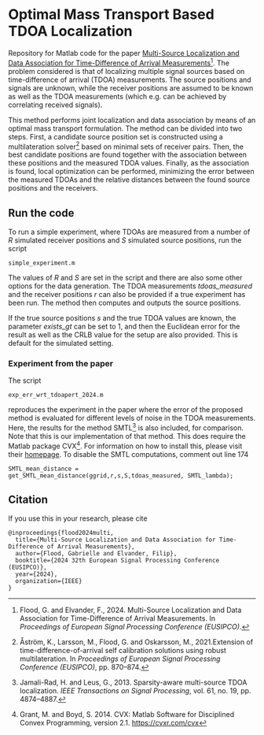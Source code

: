 # Optimal Mass Transport Based TDOA Localization
Repository for Matlab code for the paper [Multi-Source Localization and Data Association for Time-Difference of Arrival Measurements](https://arxiv.org/abs/2403.10329)[^1]. The problem considered is that of localizing multiple signal sources based on time-difference of arrival (TDOA) measurements. The source positions and signals are unknown, while the receiver positions are assumed to be known as well as the TDOA measurements (which e.g. can be achieved by correlating received signals).

This method performs joint localization and data association by means of an optimal mass transport formulation. The method can be divided into two steps. First, a candidate source position set is constructed using a multilateration solver[^2] based on minimal sets of receiver pairs. Then, the best candidate positions are found together with the association between these positions and the measured TDOA values. Finally, as the association is found, local optimization can be performed, minimizing the error between the measured TDOAs and the relative distances between the found source positions and the receivers.

## Run the code
To run a simple experiment, where TDOAs are measured from a number of *R* simulated receiver positions and *S* simulated source positions, run the script 
```
simple_experiment.m
```
The values of *R* and *S* are set in the script and there are also some other options for the data generation. The TDOA measurements *tdoas_measured* and the receiver positions *r* can also be provided if a true experiment has been run. The method then computes and outputs the source positions.

If the true source positions *s* and the true TDOA values are known, the parameter *exists_gt* can be set to 1, and then the Euclidean error for the result as well as the CRLB value for the setup are also provided. This is default for the simulated setting.

### Experiment from the paper
The script
```
exp_err_wrt_tdoapert_2024.m
```
reproduces the experiment in the paper where the error of the proposed method is evaluated for different levels of noise in the TDOA measurements. Here, the results for the method SMTL[^3] is also included, for comparison. Note that this is our implementation of that method. This does require the Matlab package CVX[^4]. For information on how to install this, please visit their [homepage](https://cvxr.com/cvx). To disable the SMTL computations, comment out line 174
```
SMTL_mean_distance = get_SMTL_mean_distance(ggrid,r,s,S,tdoas_measured, SMTL_lambda);
```

## Citation 
If you use this in your research, please cite
```
@inproceedings{flood2024multi,
  title={Multi-Source Localization and Data Association for Time-Difference of Arrival Measurements},
  author={Flood, Gabrielle and Elvander, Filip},
  booktitle={2024 32th European Signal Processing Conference (EUSIPCO)},
  year={2024},
  organization={IEEE}
}
```

[^1]: Flood, G. and Elvander, F., 2024. Multi-Source Localization and Data Association for Time-Difference of Arrival Measurements. In *Proceedings of European Signal Processing Conference (EUSIPCO)*.
[^2]: Åström, K., Larsson, M., Flood, G. and Oskarsson, M., 2021.Extension of time-difference-of-arrival self calibration solutions using robust multilateration. In *Proceedings of European Signal Processing Conference (EUSIPCO)*, pp. 870–874.
[^3]: Jamali-Rad, H. and Leus, G., 2013. Sparsity-aware multi-source TDOA localization. *IEEE Transactions on Signal Processing*, vol. 61, no. 19, pp. 4874–4887.
[^4]: Grant, M. and Boyd, S. 2014. CVX: Matlab Software for Disciplined Convex Programming, version 2.1. https://cvxr.com/cvx
